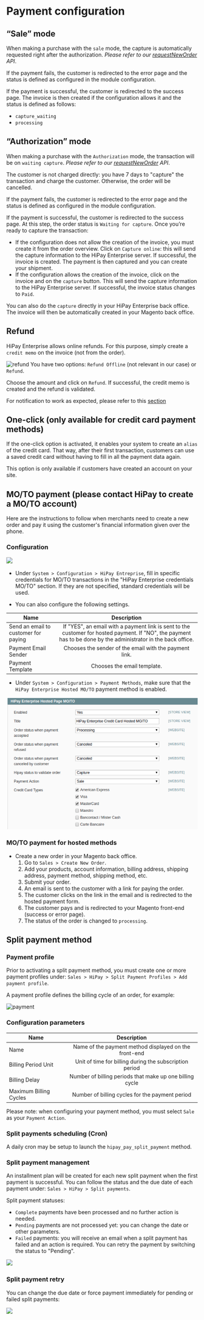 # Payment configuration

## “Sale” mode

When making a purchase with the `sale` mode, the capture is automatically requested right after the authorization. *Please refer to our [requestNewOrder](/doc-api/enterprise/gateway/#!/payments/requestNewOrder) API*.

If the payment fails, the customer is redirected to the error page and the status is defined as configured in the module configuration.

If the payment is successful, the customer is redirected to the success page. The invoice is then created if the configuration allows it and the status is defined as follows:

-   `capture_waiting`
-   `processing`

## “Authorization” mode

When making a purchase with the `Authorization` mode, the transaction will be on `waiting capture`. *Please refer to our [requestNewOrder](/doc-api/enterprise/gateway/#!/payments/requestNewOrder) API*.

The customer is not charged directly: you have 7 days to "capture" the transaction and charge the customer. Otherwise, the order will be cancelled.

If the payment fails, the customer is redirected to the error page and the status is defined as configured in the module configuration.

If the payment is successful, the customer is redirected to the success page. At this step, the order status is `Waiting for capture`. Once you’re ready to capture the transaction:

-   If the configuration does not allow the creation of the invoice, you must create it from the order overview. Click on
    `Capture online`: this will send the capture information to the HiPay Enterprise server. If successful, the invoice is created.
    The payment is then captured and you can create your shipment.
-   If the configuration allows the creation of the invoice, click on the invoice and on the `capture` button. This will send the capture information to the HiPay Enterprise server. If successful, the invoice status changes to `Paid`.

You can also do the `capture` directly in your HiPay Enterprise back office. The invoice will then be automatically created in your Magento back office.

## Refund

HiPay Enterprise allows online refunds. For this purpose, simply create a `credit memo` on the invoice (not from the order).

![refund](images/image12.png)
You have two options: `Refund Offline` (not relevant in our case) or `Refund`.

Choose the amount and click on `Refund`. If successful, the credit memo is created and the refund is validated.

<div class="alert alert-warning">
	<i class="fa fa-warning"></i>
	For notification to work as expected, please refer to this <a href="#platform-configuration-customized-notifications">section</a>
</div>

## One-click (only available for credit card payment methods)

If the one-click option is activated, it enables your system to create an `alias` of the credit card. That way, after their first transaction, customers can use a saved credit card without having to fill in all the payment data again.

This option is only available if customers have created an account on your site.

## MO/TO payment (please contact HiPay to create a MO/TO account)

Here are the instructions to follow when merchants need to create a new order and pay it using the customer's financial information given over the phone.

### Configuration

![](images/image-moto.png)

- Under `System > Configuration > HiPay Entreprise`, fill in specific credentials for MO/TO transactions in the "HiPay Enterprise credentials MO/TO" section. If they are not specified, standard credentials will be used.

- You can also configure the following settings.

|  Name    | Description|
|----------|:-------------:|
|  Send an email to customer for paying    |  If "YES", an email with a payment link is sent to the customer for hosted payment. If "NO", the payment has to be done by the administrator in the back office.
|  Payment Email Sender   | Chooses the sender of the email with the payment link.
|  Payment Template   | Chooses the email template.

- Under `System > Configuration > Payment Methods`, make sure that the `HiPay Enterprise Hosted MO/TO` payment method is enabled. 

![](images/moto-mg1.png)

### MO/TO payment for hosted methods

- Create a new order in your Magento back office.
    1.  Go to `Sales > Create New Order`.
    2.  Add your products, account information, billing address,
        shipping address, payment method, shipping method, etc.
    3.  Submit your order.
    4.  An email is sent to the customer with a link for paying the order.
    5.  The customer clicks on the link in the email and is redirected to the hosted payment form.
    6.  The customer pays and is redirected to your Magento front-end (success or error page).
    7.  The status of the order is changed to `processing`.

## Split payment method

### Payment profile

Prior to activating a split payment method, you must create one or more
payment profiles under: `Sales > HiPay > Split Payment Profiles > Add payment profile`.

A payment profile defines the billing cycle of an order, for example:

![payment](images/image13.png)

### Configuration parameters

|Name|                     Description
|----------|:-------------:|
|Name|                     Name of the payment method displayed on the front-end
|Billing Period Unit|      Unit of time for billing during the subscription period
|Billing Delay|             Number of billing periods that make up one billing cycle
|Maximum Billing Cycles |   Number of billing cycles for the payment period

Please note: when configuring your payment method, you must select `Sale` as your `Payment Action`.

### Split payments scheduling (Cron)

A daily cron may be setup to launch the `hipay_pay_split_payment` method.

### Split payment management

An installment plan will be created for each new split payment when the first payment is successful. You can follow the status and the due date of each payment under: `Sales > HiPay > Split payments`.

Split payment statuses:

-   `Complete` payments have been processed and no further action is needed.
-   `Pending` payments are not processed yet: you can change the date or other parameters.
-   `Failed` payments: you will receive an email when a split payment has failed and an action is required. You can retry the payment by switching the status to "Pending".

![](images/image14.jpg)

### Split payment retry

You can change the due date or force payment immediately for pending or failed split payments:

![](images/image15.png)



